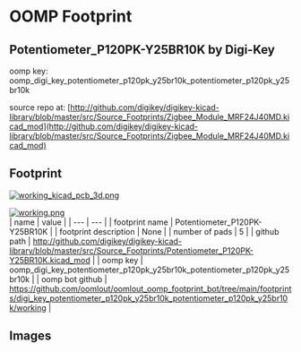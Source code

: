 # OOMP Footprint  
## Potentiometer_P120PK-Y25BR10K  by Digi-Key  
  
oomp key: oomp_digi_key_potentiometer_p120pk_y25br10k_potentiometer_p120pk_y25br10k  
  
source repo at: [http://github.com/digikey/digikey-kicad-library/blob/master/src/Source_Footprints/Zigbee_Module_MRF24J40MD.kicad_mod](http://github.com/digikey/digikey-kicad-library/blob/master/src/Source_Footprints/Zigbee_Module_MRF24J40MD.kicad_mod)  
## Footprint  
  
[![working_kicad_pcb_3d.png](working_kicad_pcb_3d_600.png)](working_kicad_pcb_3d.png)  
  
[![working.png](working_600.png)](working.png)  
| name | value | 
| --- | --- | 
| footprint name | Potentiometer_P120PK-Y25BR10K | 
| footprint description | None | 
| number of pads | 5 | 
| github path | http://github.com/digikey/digikey-kicad-library/blob/master/src/Source_Footprints/Potentiometer_P120PK-Y25BR10K.kicad_mod | 
| oomp key | oomp_digi_key_potentiometer_p120pk_y25br10k_potentiometer_p120pk_y25br10k | 
| oomp bot github | https://github.com/oomlout/oomlout_oomp_footprint_bot/tree/main/footprints/digi_key_potentiometer_p120pk_y25br10k_potentiometer_p120pk_y25br10k/working | 
## Images  
